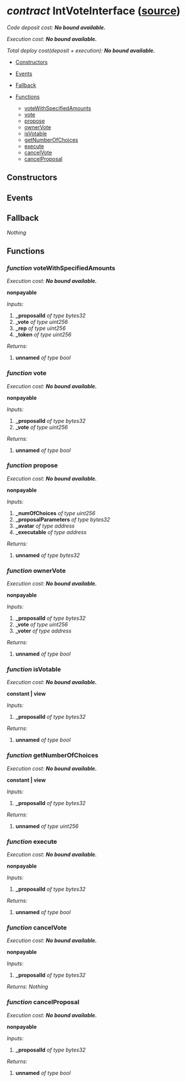 # *contract* IntVoteInterface ([source](https://github.com/daostack/daostack/tree/master/./contracts/VotingMachines/IntVoteInterface.sol))
> 
*Code deposit cost: **No bound available.***

*Execution cost: **No bound available.***

*Total deploy cost(deposit + execution): **No bound available.***

- [Constructors](#constructors)

- [Events](#events)

- [Fallback](#fallback)
- [Functions](#functions)
    - [voteWithSpecifiedAmounts](#function-votewithspecifiedamounts)
    - [vote](#function-vote)
    - [propose](#function-propose)
    - [ownerVote](#function-ownervote)
    - [isVotable](#function-isvotable)
    - [getNumberOfChoices](#function-getnumberofchoices)
    - [execute](#function-execute)
    - [cancelVote](#function-cancelvote)
    - [cancelProposal](#function-cancelproposal)
## Constructors

## Events

## Fallback
*Nothing*
## Functions
### *function* voteWithSpecifiedAmounts

*Execution cost: **No bound available.***

**nonpayable**

*Inputs:*
1. **_proposalId** *of type bytes32*
2. **_vote** *of type uint256*
3. **_rep** *of type uint256*
4. **_token** *of type uint256*

*Returns:*
1. **unnamed** *of type bool*


### *function* vote

*Execution cost: **No bound available.***

**nonpayable**

*Inputs:*
1. **_proposalId** *of type bytes32*
2. **_vote** *of type uint256*

*Returns:*
1. **unnamed** *of type bool*


### *function* propose

*Execution cost: **No bound available.***

**nonpayable**

*Inputs:*
1. **_numOfChoices** *of type uint256*
2. **_proposalParameters** *of type bytes32*
3. **_avatar** *of type address*
4. **_executable** *of type address*

*Returns:*
1. **unnamed** *of type bytes32*


### *function* ownerVote

*Execution cost: **No bound available.***

**nonpayable**

*Inputs:*
1. **_proposalId** *of type bytes32*
2. **_vote** *of type uint256*
3. **_voter** *of type address*

*Returns:*
1. **unnamed** *of type bool*


### *function* isVotable

*Execution cost: **No bound available.***

**constant | view**

*Inputs:*
1. **_proposalId** *of type bytes32*

*Returns:*
1. **unnamed** *of type bool*


### *function* getNumberOfChoices

*Execution cost: **No bound available.***

**constant | view**

*Inputs:*
1. **_proposalId** *of type bytes32*

*Returns:*
1. **unnamed** *of type uint256*


### *function* execute

*Execution cost: **No bound available.***

**nonpayable**

*Inputs:*
1. **_proposalId** *of type bytes32*

*Returns:*
1. **unnamed** *of type bool*


### *function* cancelVote

*Execution cost: **No bound available.***

**nonpayable**

*Inputs:*
1. **_proposalId** *of type bytes32*

*Returns:*
*Nothing*


### *function* cancelProposal

*Execution cost: **No bound available.***

**nonpayable**

*Inputs:*
1. **_proposalId** *of type bytes32*

*Returns:*
1. **unnamed** *of type bool*


